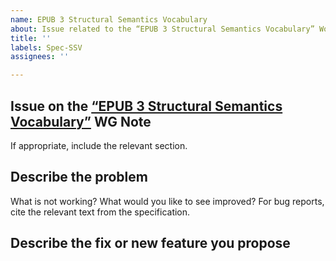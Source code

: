 ```yaml
---
name: EPUB 3 Structural Semantics Vocabulary
about: Issue related to the “EPUB 3 Structural Semantics Vocabulary” Working Group Note
title: ''
labels: Spec-SSV
assignees: ''

---
```


## Issue on the [“EPUB 3 Structural Semantics Vocabulary”](https://www.w3.org/TR/epub-ssv/) WG Note

If appropriate, include the relevant section.

## Describe the problem 

What is not working? What would you like to see improved? For bug reports, cite the relevant text from the specification.

## Describe the fix or new feature you propose

